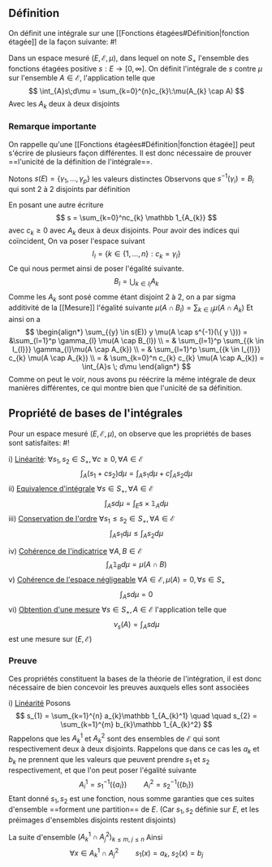 ## Définition
On définit une intégrale sur une [[Fonctions étagées#Définition|fonction étagée]] de la façon suivante: #!

Dans un espace mesuré $(E, \mathcal E, \mu)$, dans lequel on note $S_{+}$ l'ensemble des fonctions étagées positive $s : E \to [0, \infty]$. On définit l'intégrale de $s$ contre $\mu$ sur l'ensemble $A \in \mathcal E$, l'application telle que $$
\int_{A}s\;d\mu = \sum_{k=0}^{n}c_{k}\:\mu(A_{k} \cap A)
$$
Avec les $A_{k}$ deux à deux disjoints

### Remarque importante
On rappelle qu'une [[Fonctions étagées#Définition|fonction étagée]] peut s'écrire de plusieurs façon différentes. Il est donc nécessaire de prouver ==l'unicité de la définition de l'intégrale==.

Notons $s(E) = \{ \gamma_{1}, \dots, \gamma_{p} \}$ les valeurs distinctes
Observons que $s^{-1}(\gamma_{i})= B_{i}$ qui sont 2 à 2 disjoints par définition

En posant une autre écriture $$
s = \sum_{k=0}^nc_{k}
 \mathbb 1_{A_{k}}
 $$
 avec $c_{k}\geq 0$ avec $A_{k}$ deux à deux disjoints.
 Pour avoir des indices qui coïncident, On va poser l'espace suivant
 $$
I_{l} = \{ k \in \{ 1, \dots, n \} : c_{k} = \gamma_{l} \}
$$
Ce qui nous permet ainsi de poser l'égalité suivante. $$
B_{l} = \bigcup_{k \in I_{l}} A_{k}
$$
Comme les $A_{k}$ sont posé comme étant disjoint 2 à 2, on a par sigma additivité de la [[Mesure]] l'égalité suivante $\mu(A \cap B_{l}) = \sum_{{k \in I_{l}}} \mu(A \cap A_{k})$
Et ainsi on a
$$
\begin{align*}
\sum_{{y} \in s(E)} y \mu(A \cap s^{-1}(\{ y \})) = &\sum_{l=1}^p \gamma_{l} \mu(A \cap B_{l}) \\
= & \sum_{l=1}^p \sum_{{k \in I_{l}}} \gamma_{l}\mu(A \cap A_{k}) \\
= & \sum_{l=1}^p \sum_{{k \in I_{l}}} c_{k} \mu(A \cap A_{k}) \\
= & \sum_{k=0}^n c_{k} c_{k} \mu(A \cap A_{k}) = \int_{A}s \; d\mu
\end{align*}
$$
Comme on peut le voir, nous avons pu réécrire la même intégrale de deux manières différentes, ce qui montre bien que l'unicité de sa définition.


## Propriété de bases de l'intégrales
Pour un espace mesuré $(E, \mathcal E, \mu)$, on observe que les propriétés de bases sont satisfaites: #!

i) <u>Linéarité</u>: $\forall s_{1},s_{2} \in S_{+}, \forall c \geq 0, \forall A \in \mathcal E$ $$
\int_{A}(s_{1}+cs_{2})d\mu = \int_{A}s_{1}d\mu + c \int_{A}s_{2}d\mu
$$
ii) <u>Equivalence d'intégrale</u> $\forall s \in S_{+}, \forall A \in \mathcal E$ $$
\int_{A}sd\mu = \int_{E}s \times\mathbb 1_{A}d\mu
$$
iii) <u>Conservation de l'ordre</u> $\forall s_{1} \leq s_{2} \in S_{+}, \forall A \in \mathcal E$
$$
\int_{A}s_{1}d\mu \leq \int_{A}s_{2}d\mu
$$

iv) <u>Cohérence de l'indicatrice</u> $\forall A, B \in \mathcal E$ $$
\int_{A} \mathbb 1 _{B} d\mu = \mu(A \cap B)
$$
v) <u>Cohérence de l'espace négligeable</u> $\forall A \in \mathcal E, \mu(A)= 0, \forall s \in S_{+}$ $$
\int_{A}sd\mu = 0
$$ vi) <u>Obtention d'une mesure</u> $\forall s \in S_{+}, A \in \mathcal E$ l'application telle que
$$
\nu_{s}(A) = \int_{A}sd\mu
$$
est une mesure sur $(E, \mathcal E)$

### Preuve
Ces propriétés constituent la bases de la théorie de l'intégration, il est donc nécessaire de bien concevoir les preuves auxquels elles sont associées

i) <u>Linéarité</u>
Posons
$$
s_{1} = \sum_{k=1}^{n} a_{k}\mathbb 1_{A_{k}^1} \quad \quad s_{2} = \sum_{k=1}^{m} b_{k}\mathbb 1_{A_{k}^2}
$$
Rappelons que les $A^1_{k}$ et $A^2_{k}$ sont des ensembles de $\mathcal E$ qui sont respectivement deux à deux disjoints.
Rappelons que dans ce cas les $a_{k}$ et $b_{k}$ ne prennent que les valeurs que peuvent prendre $s_{1}$ et $s_{2}$ respectivement, et que l'on peut poser l'égalité suivante
$$
A^1_{i} = s_{1}^{-1}(\{ a_{i} \}) \quad \quad A^2_{i} = s_{2}^{-1}(\{ b_{i} \})
$$
Etant donné $s_{1}, s_{2}$ est une fonction, nous somme garanties que ces suites d'ensemble ==forment une partition== de $E$. (Car $s_{1}, s_{2}$ définie sur $E$, et les préimages d'ensembles disjoints restent disjoints)

La suite d'ensemble $(A^1_{k} \cap A^2_{j})_{k \leq m, \;j \leq n}$
Ainsi $$
\forall x \in A^1_{k} \cap A^2_{j} \quad \quad s_{1}(x)=a_{k}, \; s_{2}(x)=b_{j}
$$
